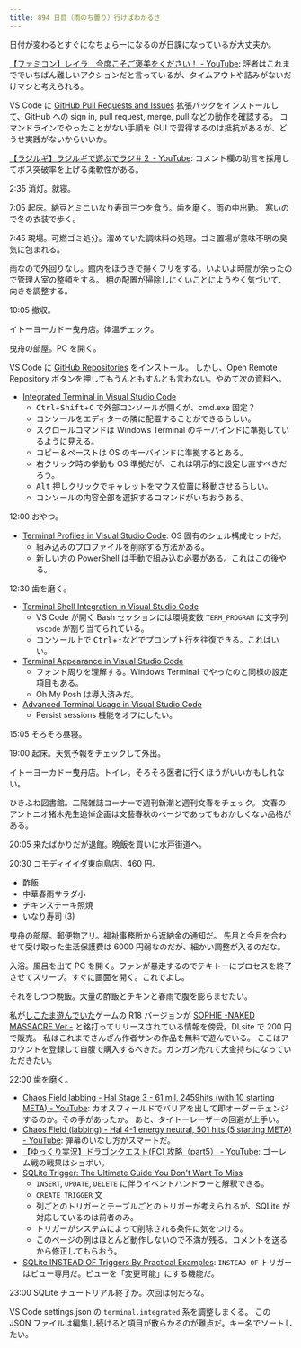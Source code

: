 ```yaml
---
title: 894 日目（雨のち曇り）行けばわかるさ
---
```


日付が変わるとすぐになちょらーになるのが日課になっているが大丈夫か。

[【ファミコン】レイラ　今度こそご褒美をください！ - YouTube](https://www.youtube.com/watch?v=t2I-va3KhbM):
評者はこれまででいちばん難しいアクションだと言っているが、タイムアウトや詰みがないだけマシと考えられる。

VS Code に [GitHub Pull Requests and Issues](https://marketplace.visualstudio.com/items?itemName=GitHub.vscode-pull-request-github)
拡張パックをインストールして、GitHub への sign in, pull request, merge, pull などの動作を確認する。
コマンドラインでやったことがない手順を GUI で習得するのは抵抗があるが、どうせ実践がないからいいか。

[【ラジルギ】ラジルギで遊ぶでラジ＃２ - YouTube](https://www.youtube.com/watch?v=LOmqz3SPaTQ):
コメント欄の助言を採用してボス突破率を上げる柔軟性がある。

2:35 消灯。就寝。

7:05 起床。納豆とミニいなり寿司三つを食う。歯を磨く。雨の中出勤。
寒いので冬の衣装で歩く。

7:45 現場。可燃ゴミ処分。溜めていた調味料の処理。ゴミ置場が意味不明の臭気に包まれる。

雨なので外回りなし。館内をほうきで掃くフリをする。いよいよ時間が余ったので管理人室の整頓をする。
棚の配置が掃除しにくいことにようやく気づいて、向きを調整する。

10:05 撤収。

イトーヨーカドー曳舟店。体温チェック。

曳舟の部屋。PC を開く。

VS Code に [GitHub Repositories](https://marketplace.visualstudio.com/items?itemName=github.remotehub) をインストール。
しかし、Open Remote Repository ボタンを押してもうんともすんとも言わない。やめて次の資料へ。

* [Integrated Terminal in Visual Studio Code](https://code.visualstudio.com/docs/terminal/basics)
  * <kbd>Ctrl</kbd>+<kbd>Shift</kbd>+<kbd>C</kbd> で外部コンソールが開くが、cmd.exe 固定？
  * コンソールをエディターの隣に配置することができるらしい。
  * スクロールコマンドは Windows Terminal のキーバインドに準拠しているように見える。
  * コピー＆ペーストは OS のキーバインドに準拠するとある。
  * 右クリック時の挙動も OS 準拠だが、これは明示的に設定し直すべきだろう。
  * <kbd>Alt</kbd> 押しクリックでキャレットをマウス位置に移動させるらしい。
  * コンソールの内容全部を選択するコマンドがいちおうある。

12:00 おやつ。

* [Terminal Profiles in Visual Studio Code](https://code.visualstudio.com/docs/terminal/profiles):
  OS 固有のシェル構成セットだ。
  * 組み込みのプロファイルを削除する方法がある。
  * 新しい方の PowerShell は手動で組み込む必要がある。これはこの後やる。

12:30 歯を磨く。

* [Terminal Shell Integration in Visual Studio Code](https://code.visualstudio.com/docs/terminal/shell-integration)
  * VS Code が開く Bash セッションには環境変数 `TERM_PROGRAM` に文字列 `vscode` が割り当てられている。
  * コンソール上で <kbd>Ctrl</kbd>+<kbd>↑</kbd>などでプロンプト行を往復できる。これはいい。
* [Terminal Appearance in Visual Studio Code](https://code.visualstudio.com/docs/terminal/appearance)
  * フォント周りを理解する。Windows Terminal でやったのと同様の設定項目もある。
  * Oh My Posh は導入済みだ。
* [Advanced Terminal Usage in Visual Studio Code](https://code.visualstudio.com/docs/terminal/advanced)
  * Persist sessions 機能をオフにしたい。

15:05 そろそろ昼寝。

19:00 起床。天気予報をチェックして外出。

イトーヨーカドー曳舟店。トイレ。そろそろ医者に行くほうがいいかもしれない。

ひきふね図書館。二階雑誌コーナーで週刊新潮と週刊文春をチェック。
文春のアントニオ猪木先生追悼企画は文藝春秋のページであってもおかしくない品格がある。

20:05 来たばかりだが退館。晩飯を買いに水戸街道へ。

20:30 コモディイイダ東向島店。460 円。

* 酢飯
* 中華春雨サラダ小
* チキンステーキ照焼
* いなり寿司 (3)

曳舟の部屋。郵便物アリ。福祉事務所から返納金の通知だ。
先月と今月を合わせて受け取った生活保護費は 6000 円弱なのだが、細かい調整が入るのだな。

入浴。風呂を出て PC を開く。ファンが暴走するのでテキトーにプロセスを終了させてスリープ。すぐに画面を開く。これでよし。

それをしつつ晩飯。大量の酢飯とチキンと春雨で腹を膨らませたい。

私が[しこたま遊んでいた](https://gist.github.com/showa-yojyo/27694123585d53c0c35b5578dfd4afef)ゲームの
R18 バージョンが [SOPHIE -NAKED MASSACRE Ver.-](https://www.dlsite.com/maniax/work/=/product_id/RJ424807/)
と銘打ってリリースされている情報を傍受。DLsite で 200 円で販売。
私はこれまでさんざん作者サンの作品を無料で遊んでいる。
ここはアカウントを登録して自腹で購入するべきだ。ガンガン売れて大金持ちになっていただきたい。

22:00 歯を磨く。

* [Chaos Field labbing - Hal Stage 3 - 61 mil, 2459hits (with 10 starting META) - YouTube](https://www.youtube.com/watch?v=UXl0vWNVfAQ):
  カオスフィールドでバリアを出して即オーダーチェンジするのか。その手があったか。
  あと、タイトーレーザーの回避が上手い。
* [Chaos Field (labbing) - Hal 4-1 energy neutral, 501 hits (5 starting META) - YouTube](https://www.youtube.com/watch?v=wOBB7le9vPs):
  弾幕のいなし方がスマートだ。
* [【ゆっくり実況】ドラゴンクエスト(FC) 攻略（part5） - YouTube](https://www.youtube.com/watch?v=lSoFHNYjzOg):
  ゴーレム戦の戦果はショボい。
* [SQLite Trigger: The Ultimate Guide You Don't Want To Miss](https://www.sqlitetutorial.net/sqlite-trigger/)
  * `INSERT`, `UPDATE`, `DELETE` に伴うイベントハンドラーと解釈できる。
  * `CREATE TRIGGER` 文
  * 列ごとのトリガーとテーブルごとのトリガーが考えられるが、SQLite が対応しているのは前者のみ。
  * トリガーがシステムによって削除される条件に気をつける。
  * このページの例はほとんど動作しないので不満が残る。コメントを送るから修正してもらおう。
* [SQLite INSTEAD OF Triggers By Practical Examples](https://www.sqlitetutorial.net/sqlite-instead-of-triggers/):
  `INSTEAD OF` トリガーはビュー専用だ。ビューを「変更可能」にする機能だ。

23:00 SQLite チュートリアル終了か。次回は何だろな。

VS Code settings.json の `terminal.integrated` 系を調整しまくる。
この JSON ファイルは編集し続けると項目が散らかるのが難点だ。キー名でソートしたい。
